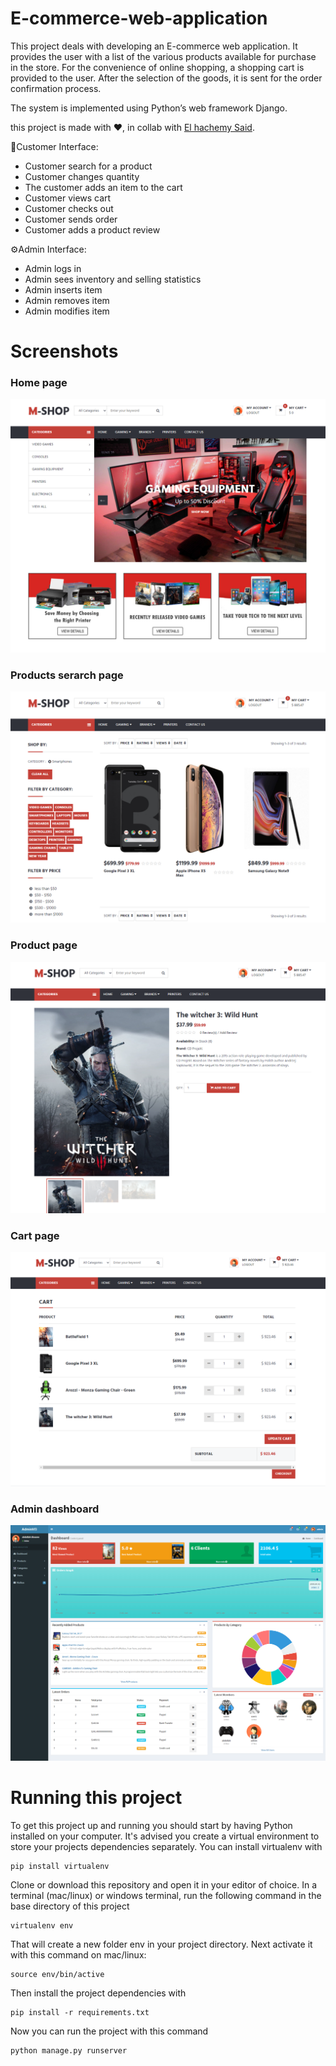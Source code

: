 # E-commerce-web-application

This project deals with developing an E-commerce web application. It provides the user with a list of the various products available for purchase in the store. For the convenience of online shopping, a shopping cart is provided to the user. After the selection of the goods, it is sent for the order confirmation process. 

The system is implemented using Python’s web framework Django.

this project is made with ❤️, in collab with [El hachemy Said](https://www.linkedin.com/in/said-el-hachemy).

🛒Customer Interface:

- Customer search for a product
- Customer changes quantity
- The customer adds an item to the cart
- Customer views cart
- Customer checks out
- Customer sends order
- Customer adds a product review

⚙️Admin Interface:

- Admin logs in
- Admin sees inventory and selling statistics
- Admin inserts item
- Admin removes item
- Admin modifies item

# Screenshots

### Home page

![alt text](https://github.com/DiouaneAbdallah/Django-e-commerce-web-application/blob/main/ScreenShots/Screenshot2.png?raw=true)

### Products serarch page

![alt text](https://github.com/DiouaneAbdallah/Django-e-commerce-web-application/blob/main/ScreenShots/Screenshot3..png?raw=true)

### Product page

![alt text](https://github.com/DiouaneAbdallah/Django-e-commerce-web-application/blob/main/ScreenShots/Screenshot4.png?raw=true)

### Cart page

![alt text](https://github.com/DiouaneAbdallah/Django-e-commerce-web-application/blob/main/ScreenShots/Screenshot5.png?raw=true)

### Admin dashboard

![alt text](https://github.com/DiouaneAbdallah/Django-e-commerce-web-application/blob/main/ScreenShots/Screenshot1.png?raw=true)

# Running this project

To get this project up and running you should start by having Python installed on your computer. It's advised you create a virtual environment to store your projects dependencies separately. You can install virtualenv with
```
pip install virtualenv
```
Clone or download this repository and open it in your editor of choice. In a terminal (mac/linux) or windows terminal, run the following command in the base directory of this project
```
virtualenv env
```
That will create a new folder env in your project directory. Next activate it with this command on mac/linux:
```
source env/bin/active
```
Then install the project dependencies with
```
pip install -r requirements.txt
```
Now you can run the project with this command
```
python manage.py runserver
```
